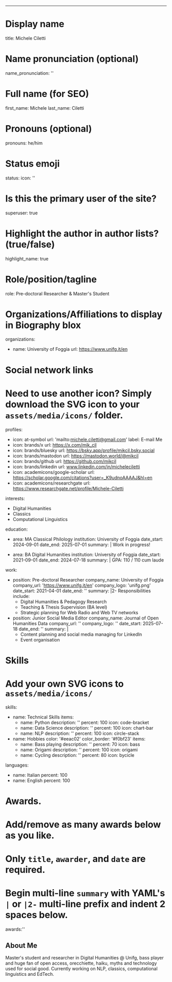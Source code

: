 ---
# Display name
title: Michele Ciletti

# Name pronunciation (optional)
name_pronunciation: ''

# Full name (for SEO)
first_name: Michele
last_name: Ciletti

# Pronouns (optional)
pronouns: he/him

# Status emoji
status:
  icon: ''

# Is this the primary user of the site?
superuser: true

# Highlight the author in author lists? (true/false)
highlight_name: true

# Role/position/tagline
role: Pre-doctoral Researcher & Master's Student

# Organizations/Affiliations to display in Biography blox
organizations:
  - name: University of Foggia
    url: https://www.unifg.it/en

# Social network links
# Need to use another icon? Simply download the SVG icon to your `assets/media/icons/` folder.
profiles:
  - icon: at-symbol
    url: 'mailto:michele.ciletti@gmail.com'
    label: E-mail Me
  - icon: brands/x
    url: https://x.com/mik_cil
  - icon: brands/bluesky
    url: https://bsky.app/profile/mikcil.bsky.social
  - icon: brands/mastodon
    url: https://mastodon.world/@mikcil
  - icon: brands/github
    url: https://github.com/mikcil
  - icon: brands/linkedin
    url: www.linkedin.com/in/micheleciletti
  - icon: academicons/google-scholar
    url: https://scholar.google.com/citations?user=_K9udnoAAAAJ&hl=en
  - icon: academicons/researchgate
    url: https://www.researchgate.net/profile/Michele-Ciletti

interests:
  - Digital Humanities
  - Classics
  - Computational Linguistics

education:
  - area: MA Classical Philology
    institution: University of Foggia
    date_start: 2024-09-01
    date_end: 2025-07-01
    summary: |
      Work in progress!

  - area: BA Digital Humanities
    institution: University of Foggia
    date_start: 2021-09-01
    date_end: 2024-07-18
    summary: |
      GPA: 110 / 110 cum laude
    
work:
  - position: Pre-doctoral Researcher
    company_name: University of Foggia
    company_url: 'https://www.unifg.it/en'
    company_logo: 'unifg.png'
    date_start: 2021-04-01
    date_end: ''
    summary: |2-
      Responsibilities include:
      - Digital Humanities & Pedagogy Research
      - Teaching & Thesis Supervision (BA level)
      - Strategic planning for Web Radio and Web TV networks
  - position: Junior Social Media Editor
    company_name: Journal of Open Humanities Data
    company_url: ''
    company_logo: ''
    date_start: 2025-07-18
    date_end: ''
    summary: |
      - Content planning and social media managing for LinkedIn
      - Event organisation

# Skills
# Add your own SVG icons to `assets/media/icons/`
skills:
  - name: Technical Skills
    items:
      - name: Python
        description: ''
        percent: 100
        icon: code-bracket
      - name: Data Science
        description: ''
        percent: 100
        icon: chart-bar
      - name: NLP
        description: ''
        percent: 100
        icon: circle-stack
  - name: Hobbies
    color: '#eeac02'
    color_border: '#f0bf23'
    items:
      - name: Bass playing
        description: ''
        percent: 70
        icon: bass
      - name: Origami
        description: ''
        percent: 100
        icon: origami
      - name: Cycling
        description: ''
        percent: 80
        icon: bycicle

languages:
  - name: Italian
    percent: 100
  - name: English
    percent: 100

# Awards.
#   Add/remove as many awards below as you like.
#   Only `title`, `awarder`, and `date` are required.
#   Begin multi-line `summary` with YAML's `|` or `|2-` multi-line prefix and indent 2 spaces below.
awards:''


## About Me

Master's student and researcher in Digital Humanities @ Unifg, bass player and huge fan of open access, orecchiette, haiku, myths and technology used for social good. Currently working on NLP, classics, computational linguistics and EdTech.
